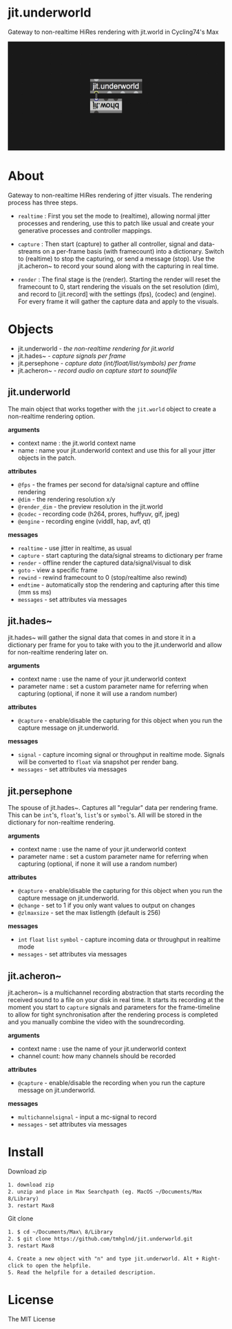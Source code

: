 # jit.underworld

Gateway to non-realtime HiRes rendering with jit.world in Cycling74's Max

![package image](./media/image.png)

# About

Gateway to non-realtime HiRes rendering of jitter visuals. The rendering process has three steps. 

- `realtime` : First you set the mode to (realtime), allowing normal jitter processes and rendering, use this to patch like usual and create your generative processes and controller mappings. 

- `capture` : Then start (capture) to gather all controller, signal and data-streams on a per-frame basis (with framecount) into a dictionary. Switch to (realtime) to stop the capturing, or send a message (stop). Use the jit.acheron~ to record your sound along with the capturing in real time.

- `render` : The final stage is the (render). Starting the render will reset the framecount to 0, start rendering the visuals on the set resolution (dim), and record to [jit.record] with the settings (fps), (codec) and (engine). For every frame it will gather the capture data and apply to the visuals.

# Objects

- jit.underworld - *the non-realtime rendering for jit.world*
- jit.hades~ - *capture signals per frame*
- jit.persephone - *capture data (int/float/list/symbols) per frame*
- jit.acheron~ - *record audio on capture start to soundfile*

## jit.underworld

The main object that works together with the `jit.world` object to create a non-realtime rendering option.

**arguments**
- context name : the jit.world context name
- name : name your jit.underworld context and use this for all your jitter objects in the patch.

**attributes**
- `@fps` - the frames per second for data/signal capture and offline rendering
- `@dim` - the rendering resolution x/y
- `@render_dim` - the preview resolution in the jit.world
- `@codec` - recording code (h264, prores, huffyuv, gif, jpeg)
- `@engine` - recording engine (viddll, hap, avf, qt)

**messages**
- `realtime` - use jitter in realtime, as usual
- `capture` - start capturing the data/signal streams to dictionary per frame
- `render` - offline render the captured data/signal/visual to disk
- `goto` - view a specific frame
- `rewind` - rewind framecount to 0 (stop/realtime also rewind)
- `endtime` - automatically stop the rendering and capturing after this time (mm ss ms)
- `messages` - set attributes via messages

## jit.hades~

jit.hades~ will gather the signal data that comes in and store it in a dictionary per frame for you to take with you to the jit.underworld and allow for non-realtime rendering later on.

**arguments**
- context name : use the name of your jit.underworld context
- parameter name : set a custom parameter name for referring when capturing (optional, if none it will use a random number)

**attributes**
- `@capture` - enable/disable the capturing for this object when you run the capture message on jit.underworld.

**messages**
- `signal` - capture incoming signal or throughput in realtime mode. Signals will be converted to `float` via snapshot per render bang.
- `messages` - set attributes via messages
## jit.persephone

The spouse of jit.hades~. Captures all "regular" data per rendering frame. This can be `int`'s, `float`'s, `list`'s or `symbol`'s. All will be stored in the dictionary for non-realtime rendering.

**arguments**
- context name : use the name of your jit.underworld context
- parameter name : set a custom parameter name for referring when capturing (optional, if none it will use a random number)

**attributes**
- `@capture` - enable/disable the capturing for this object when you run the capture message on jit.underworld.
- `@change` - set to 1 if you only want values to output on changes
- `@zlmaxsize` - set the max listlength (default is 256)

**messages**
- `int` `float` `list` `symbol` - capture incoming data or throughput in realtime mode
- `messages` - set attributes via messages
## jit.acheron~

jit.acheron~ is a multichannel recording abstraction that starts recording the received sound to a file on your disk in real time. It starts its recording at the moment you start to `capture` signals and parameters for the frame-timeline to allow for tight synchronisation after the rendering process is completed and you manually combine the video with the soundrecording.

**arguments**
- context name : use the name of your jit.underworld context
- channel count: how many channels should be recorded

**attributes**
- `@capture` - enable/disable the recording when you run the capture message on jit.underworld.

**messages**
- `multichannelsignal` - input a mc-signal to record
- `messages` - set attributes via messages

# Install

Download zip
```
1. download zip
2. unzip and place in Max Searchpath (eg. MacOS ~/Documents/Max 8/Library)
3. restart Max8
```
Git clone
```
1. $ cd ~/Documents/Max\ 8/Library
2. $ git clone https://github.com/tmhglnd/jit.underworld.git
3. restart Max8
```
```
4. Create a new object with "n" and type jit.underworld. Alt + Right-click to open the helpfile.
5. Read the helpfile for a detailed description.
```

# License

The MIT License
